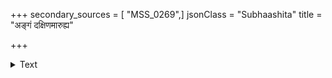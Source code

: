 +++
secondary_sources = [ "MSS_0269",]
jsonClass = "Subhaashita"
title = "अङ्गं दक्षिणमारुह्य"

+++

<details><summary>Text</summary>

अङ्गं दक्षिणमारुह्य वामेनोत्तरति स्फुटम्।  
तदा हानिकरी ज्ञेया व्यत्ययेन तु लाभदा॥
</details>
